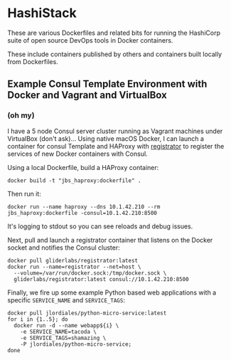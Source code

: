 # HashiStack

These are various Dockerfiles and related bits for running the 
HashiCorp suite of open source DevOps tools in Docker containers.

These include containers published by others and containers built locally
from Dockerfiles.

## Example Consul Template Environment with Docker and Vagrant and VirtualBox
### (oh my)

I have a 5 node Consul server cluster running as Vagrant machines under
VirtualBox (don't ask)... Using native macOS Docker, I can launch a container
for consul Template and HAProxy with 
[registrator](https://github.com/gliderlabs/registrator) to register the
services of new Docker containers with Consul.

Using a local Dockerfile, build a HAProxy container:

```
docker build -t "jbs_haproxy:dockerfile" .
```

Then run it:

```
docker run --name haproxy --dns 10.1.42.210 --rm jbs_haproxy:dockerfile -consul=10.1.42.210:8500
```

It's logging to stdout so you can see reloads and debug issues. 

Next, pull and launch a registrator container that listens on the Docker
socket and notifies the Consul cluster:

```
docker pull gliderlabs/registrator:latest
docker run --name=registrator --net=host \
  --volume=/var/run/docker.sock:/tmp/docker.sock \
  gliderlabs/registrator:latest consul://10.1.42.210:8500
```

Finally, we fire up some example Python based web applications with a specific
`SERVICE_NAME` and `SERVICE_TAGS`:

```
docker pull jlordiales/python-micro-service:latest
for i in {1..5}; do
  docker run -d --name webapp${i} \
    -e SERVICE_NAME=tacoda \
    -e SERVICE_TAGS=shamazing \
    -P jlordiales/python-micro-service;
done
```
